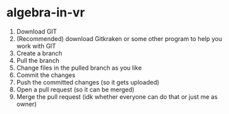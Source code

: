 # algebra-in-vr

1. Download GIT
2. (Recommended) download Gitkraken or some other program to help you work with GIT
3. Create a branch
4. Pull the branch
5. Change files in the pulled branch as you like
6. Commit the changes
7. Push the committed changes (so it gets uploaded)
8. Open a pull request (so it can be merged)
9. Merge the pull request (idk whether everyone can do that or just me as owner)
